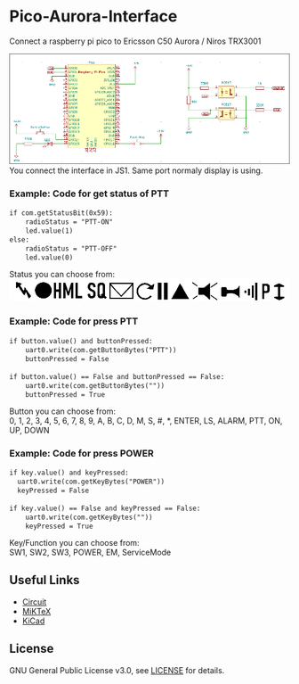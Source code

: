 # Pico-Aurora-Interface
Connect a raspberry pi pico to Ericsson C50 Aurora / Niros TRX3001

![alt text](https://github.com/SA6HBR/Pico-Aurora-interface/blob/main/image/circuit.png "Interface")  
You connect the interface in JS1. Same port normaly display is using.  
  
### Example: Code for get status of PTT  

    if com.getStatusBit(0x59):  
        radioStatus = "PTT-ON"  
        led.value(1)  
    else:  
        radioStatus = "PTT-OFF"  
        led.value(0)  
        
Status you can choose from:
![alt text](https://github.com/SA6HBR/Pico-Aurora-interface/blob/main/image/c52_display.png "Status")     
  
### Example: Code for press PTT  

    if button.value() and buttonPressed:  
        uart0.write(com.getButtonBytes("PTT"))  
        buttonPressed = False
        
    if button.value() == False and buttonPressed == False:  
        uart0.write(com.getButtonBytes(""))  
        buttonPressed = True  
  
Button you can choose from:  
0, 1, 2, 3, 4, 5, 6, 7, 8, 9, A, B, C, D, M, S, #, *, ENTER, LS, ALARM, PTT, ON, UP, DOWN  

### Example: Code for press POWER

    if key.value() and keyPressed:  
      uart0.write(com.getKeyBytes("POWER"))  
      keyPressed = False  
  
    if key.value() == False and keyPressed == False:  
        uart0.write(com.getKeyBytes(""))  
        keyPressed = True  
  
Key/Function you can choose from:  
SW1, SW2, SW3, POWER, EM, ServiceMode  
  
## Useful Links

* [Circuit](https://github.com/SA6HBR/Pico-Aurora-interface/blob/main/CircuitDiagram/Pico_Aurora_interface.pdf)
* [MiKTeX](https://miktex.org/)
* [KiCad](https://www.kicad.org/)

## License

GNU General Public License v3.0, see [LICENSE](https://github.com/SA6HBR/SerialProxy/blob/main/LICENSE) for details.
